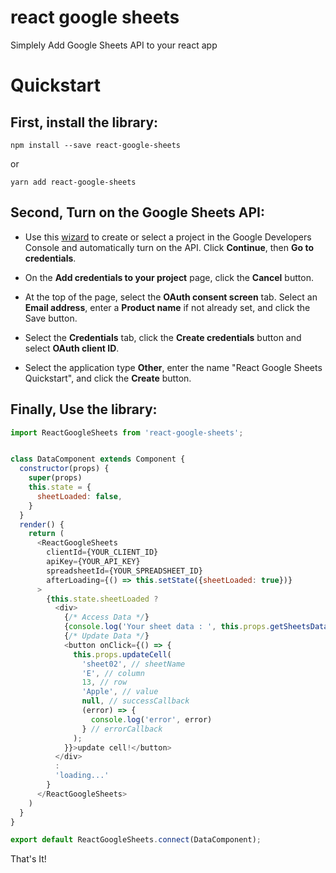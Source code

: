 # react google sheets

Simplely Add Google Sheets API to your react app

# Quickstart

## First, install the library:
```shell
npm install --save react-google-sheets
```

or 

```shell
yarn add react-google-sheets
```

## Second, Turn on the Google Sheets API:

- Use this [wizard](https://console.developers.google.com/flows/enableapi?apiid=sheets.googleapis.com) to create or select a project in the Google Developers Console and automatically turn on the API. Click **Continue**, then **Go to credentials**.

- On the **Add credentials to your project** page, click the **Cancel** button.

- At the top of the page, select the **OAuth consent screen** tab. Select an **Email address**, enter a **Product name** if not already set, and click the Save button.
- Select the **Credentials** tab, click the **Create credentials** button and select **OAuth client ID**.
- Select the application type **Other**, enter the name "React Google Sheets Quickstart", and click the **Create** button.

## Finally, Use the library:

```javascript
import ReactGoogleSheets from 'react-google-sheets';


class DataComponent extends Component {
  constructor(props) {
    super(props)
    this.state = {
      sheetLoaded: false,
    }
  }
  render() {
    return (
      <ReactGoogleSheets 
        clientId={YOUR_CLIENT_ID}
        apiKey={YOUR_API_KEY}
        spreadsheetId={YOUR_SPREADSHEET_ID}
        afterLoading={() => this.setState({sheetLoaded: true})}
      >
        {this.state.sheetLoaded ? 
          <div>
            {/* Access Data */}
            {console.log('Your sheet data : ', this.props.getSheetsData({YOUR_SPREADSHEET_NAME}))}
            {/* Update Data */}
            <button onClick={() => {
              this.props.updateCell(
                'sheet02', // sheetName
                'E', // column
                13, // row
                'Apple', // value
                null, // successCallback
                (error) => {
                  console.log('error', error)
                } // errorCallback
              );
            }}>update cell!</button>
          </div>
          :
          'loading...'
        }
      </ReactGoogleSheets>
    )
  }
}

export default ReactGoogleSheets.connect(DataComponent);


```


That's It!

